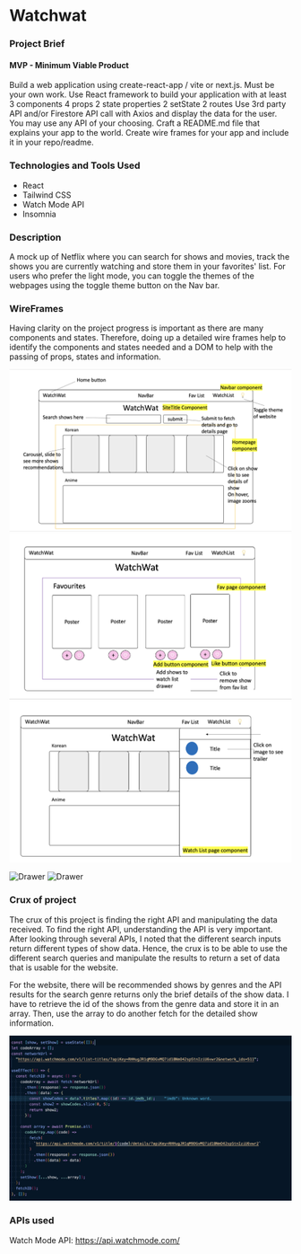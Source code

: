 # Watchwat

### Project Brief

#### MVP - Minimum Viable Product

Build a web application using create-react-app / vite or next.js. Must be your own work.
Use React framework to build your application with at least
3 components
4 props
2 state properties
2 setState
2 routes
Use 3rd party API and/or Firestore
API call with Axios and display the data for the user. You may use any API of your choosing.
Craft a README.md file that explains your app to the world.
Create wire frames for your app and include it in your repo/readme.

### Technologies and Tools Used

- React
- Tailwind CSS
- Watch Mode API
- Insomnia

### Description

A mock up of Netflix where you can search for shows and movies, track the shows you are currently watching and store them in your favorites' list. For users who prefer the light mode, you can toggle the themes of the webpages using the toggle theme button on the Nav bar.

### WireFrames

Having clarity on the project progress is important as there are many components and states. Therefore, doing up a detailed wire frames help to identify the components and states needed and a DOM to help with the passing of props, states and information.

![Homepage](Resources/Pictures/Homepage.png)
![Favpage](Resources/Pictures/Fav_page.png)
![Drawer](Resources/Pictures/Watchlist_drawer.png)

![Drawer](Resources/Others/Carousel.gif)
![Drawer](Resources/Others/userstory.gif)

### Crux of project

The crux of this project is finding the right API and manipulating the data received. To find the right API, understanding the API is very important. After looking through several APIs, I noted that the different search inputs return different types of show data. Hence, the crux is to be able to use the different search queries and manipulate the results to return a set of data that is usable for the website.

For the website, there will be recommended shows by genres and the API results for the search genre returns only the brief details of the show data. I have to retrieve the id of the shows from the genre data and store it in an array. Then, use the array to do another fetch for the detailed show information.

![Fetch](Resources/Pictures/Initial_Fetch.png)

### APIs used

Watch Mode API: https://api.watchmode.com/
